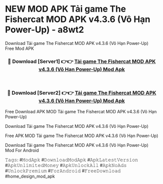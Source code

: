 # NEW MOD APK Tải game The Fishercat MOD APK v4.3.6 (Vô Hạn Power-Up) - a8wt2
Download Tải game The Fishercat MOD APK v4.3.6 (Vô Hạn Power-Up) Free Mod APK

<div align="center">
<h3>🔴 Download [Server1] 👉👉 <a href="https://apk-comot.site?title=Tải_game_The_Fishercat_MOD_APK_v4.3.6_(Vô_Hạn_Power-Up)">Tải game The Fishercat MOD APK v4.3.6 (Vô Hạn Power-Up) Mod Apk</a></h3><br>

<h3>🔴 Download [Server2] 👉👉 <a href="https://apk-comot.site?title=Tải_game_The_Fishercat_MOD_APK_v4.3.6_(Vô_Hạn_Power-Up)">Tải game The Fishercat MOD APK v4.3.6 (Vô Hạn Power-Up) Mod Apk</a></h3>
</div>


Free Download APK MOD Tải game The Fishercat MOD APK v4.3.6 (Vô Hạn Power-Up)

Download Tải game The Fishercat MOD APK v4.3.6 (Vô Hạn Power-Up) 

Free APK MOD Tải game The Fishercat MOD APK v4.3.6 (Vô Hạn Power-Up) 

Download Tải game The Fishercat MOD APK v4.3.6 (Vô Hạn Power-Up) Mod For Android

𝚃𝚊𝚐𝚜: #𝙼𝚘𝚍𝙰𝚙𝚔 #𝙳𝚘𝚠𝚗𝚕𝚘𝚊𝚍𝙼𝚘𝚍𝙰𝚙𝚔 #𝙰𝚙𝚔𝙻𝚊𝚝𝚎𝚜𝚝𝚅𝚎𝚛𝚜𝚒𝚘𝚗 #𝙰𝚙𝚔𝚄𝚗𝚕𝚒𝚖𝚒𝚝𝚎𝚍𝙼𝚘𝚗𝚎𝚢 #𝙰𝚙𝚔𝚄𝚗𝚕𝚘𝚌𝚔𝙰𝚕𝚕 #𝙰𝚙𝚔𝙽𝚘𝙰𝚍𝚜 #𝚄𝚗𝚕𝚘𝚌𝚔𝙿𝚛𝚎𝚖𝚒𝚞𝚖 #𝙵𝚘𝚛𝙰𝚗𝚍𝚛𝚘𝚒𝚍 #𝙵𝚛𝚎𝚎𝙳𝚘𝚠𝚗𝚕𝚘𝚊𝚍 #home_design_mod_apk